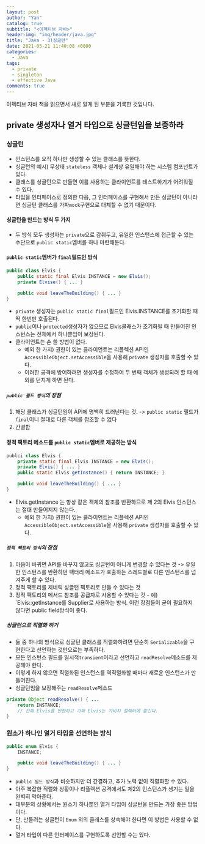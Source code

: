 ```yaml
---
layout: post
author: "Yan"
catalog: true
subtitle: "<이펙티브 자바>"
header-img: "img/header/java.jpg"
title: "Java - 3)싱글턴"
date: 2021-05-21 11:40:08 +0000
categories:
  - Java
tags:
  - private
  - singleton
  - effective Java
comments: true
---
```


이펙티브 자바 책을 읽으면서 새로 알게 된 부분을 기록한 것입니다.

## private 생성자나 열거 타입으로 싱글턴임을 보증하라

### 싱글턴

- 인스턴스를 오직 하나만 생성할 수 있는 클래스를 뜻한다.
- 싱글턴의 예시) 무상태 `stateless` 객체나 설계상 유일해야 하는 시스템 컴포넌트가 있다.
- 클래스를 싱글턴으로 만들면 이를 사용하는 클라이언트를 테스트하기가 어려워질 수 있다.
- 타입을 인터페이스로 정의한 다음, 그 인터페이스를 구현해서 만든 싱글턴이 아니라면 싱글턴 클래스를 가짜`mock`구현으로 대체할 수 없기 때문이다.

#### 싱글턴을 만드는 방식 두 가지

- 두 방식 모두 생성자는 `private`으로 감춰두고, 유일한 인스턴스에 접근할 수 있는 수단으로 `public static`멤버를 하나 마련해둔다.

#### `public static`멤버가 `final`필드인 방식

```java
public class Elvis {
    public static final Elvis INSTANCE = new Elvis();
    private Elvise() { ... }

    public void leaveTheBuilding() { ... }
}
```

- `private` 생성자는 `public static final`필드인 Elvis.INSTANCE를 초기화할 때 딱 한번만 호출된다.
- `public`이나 `protected`생성자가 없으므로 Elvis클래스가 초기화될 때 만들어진 인스턴스는 전체에서 하나뿐임이 보장된다.
- 클라이언트는 손 쓸 방법이 없다.
  - 예외 한 가지) 권한이 있는 클라이언트는 리플렉션 API인 `AccessibleObject.setAccessible`을 사용해 `private` 생성자를 호출할 수 있다.
  - 이러한 공격에 방어하려면 생성자를 수정하여 두 번째 객체가 생성되려 할 때 예외를 던지게 하면 된다.

##### `public 필드 방식`의 장점

1. 해당 클래스가 싱글턴임이 API에 명백히 드러난다는 것. -> `public static` 필드가 `final`이니 절대로 다른 객체를 참조할 수 없다
2. 간결함

#### 정적 팩토리 메소드를 `public static`멤버로 제공하는 방식

```java
publci class Elvis {
    private static final Elvis INSTANCE = new Elvis();
    private Elvis() { ... }
    public static Elvis getInstance() { return INSTANCE; }

    public void leaveTheBuilding() { ... }
}
```

- Elvis.getInstance 는 항상 같은 객체의 참조를 반환하므로 제 2의 Elvis 인스턴스는 절대 만들어지지 않는다.
  - 예외 한 가지) 권한이 있는 클라이언트는 리플렉션 API인 `AccessibleObject.setAccessible`을 사용해 `private` 생성자를 호출할 수 있다.

##### `정적 팩토리 방식`의 장점

1. 마음이 바뀌면 API를 바꾸지 않고도 싱글턴이 아니게 변경할 수 있다는 것 -> 유일한 인스턴스를 반환하던 팩터리 메소드가 호출하는 스레드별로 다른 인스턴스를 넘겨주게 할 수 있다.
2. 정적 팩토리를 제네릭 싱글턴 팩토리로 만들 수 있다는 것
3. 정적 팩토리의 메서드 참조를 공급자로 사용할 수 있다는 것 - 예) `Elvis::getInstance를 Supplier<Elvis>로 사용하는 방식.
   이런 장점들이 굳이 필요하지 않다면 public field방식이 좋다.

##### 싱글턴으로 직렬화 하기

- 둘 중 하나의 방식으로 싱글턴 클래스를 직렬화하려면 단순히 `Serializable`을 구현한다고 선언하는 것만으로는 부족하다.
- 모든 인스턴스 필드를 일시적`transient`이라고 선언하고 `readResolve`메소드를 제공해야 한다.
- 이렇게 하지 않으면 직렬화된 인스턴스를 역직렬화할 때마다 새로운 인스턴스가 만들어진다.
- 싱글턴임을 보장해주는 `readResolve`메소드

```java
private Object readResolve() { ...
    return INSTANCE;
    // 진짜 Elvis를 반환하고 가짜 Elvis는 가비지 컬렉터에 맡긴다.
}
```

### 원소가 하나인 열거 타입을 선언하는 방식

```java
public enum Elvis {
    INSTANCE;

    public void leaveTheBuilding() { ... }
}
```

- `public 필드 방식`과 비슷하지만 더 간결하고, 추가 노력 없이 직렬화할 수 있다.
- 아주 복잡한 직렬화 상황이나 리플렉션 공격에서도 제2의 인스턴스가 생기는 일을 완벽히 막아준다.
- 대부분의 상황에서는 원소가 하나뿐인 열거 타입이 싱글턴을 만드는 가장 좋은 방법이다.
- 단, 만들려는 싱글턴이 `Enum` 외의 클래스를 상속해야 한다면 이 방법은 사용할 수 없다.
- 열거 타입이 다른 인터페이스를 구현하도록 선언할 수는 있다.
